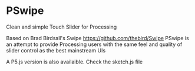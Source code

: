 # PSwipe
Clean and simple Touch Slider for Processing

Based on Brad Birdsall's Swipe https://github.com/thebird/Swipe
PSwipe is an attempt to provide Processing users with the same 
feel and quality of slider control as the best mainstream UIs

A P5.js version is also availaible. Check the sketch.js file



